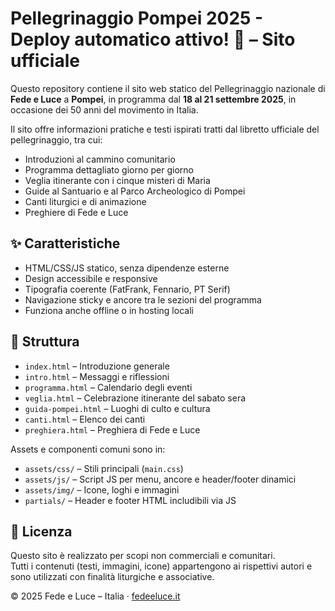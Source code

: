 # Pellegrinaggio Pompei 2025 - Deploy automatico attivo! 🚀 – Sito ufficiale

Questo repository contiene il sito web statico del Pellegrinaggio nazionale di **Fede e Luce** a **Pompei**, in programma dal **18 al 21 settembre 2025**, in occasione dei 50 anni del movimento in Italia.

Il sito offre informazioni pratiche e testi ispirati tratti dal libretto ufficiale del pellegrinaggio, tra cui:

- Introduzioni al cammino comunitario
- Programma dettagliato giorno per giorno
- Veglia itinerante con i cinque misteri di Maria
- Guide al Santuario e al Parco Archeologico di Pompei
- Canti liturgici e di animazione
- Preghiere di Fede e Luce

## ✨ Caratteristiche

- HTML/CSS/JS statico, senza dipendenze esterne
- Design accessibile e responsive
- Tipografia coerente (FatFrank, Fennario, PT Serif)
- Navigazione sticky e ancore tra le sezioni del programma
- Funziona anche offline o in hosting locali

## 📂 Struttura

- `index.html` – Introduzione generale
- `intro.html` – Messaggi e riflessioni
- `programma.html` – Calendario degli eventi
- `veglia.html` – Celebrazione itinerante del sabato sera
- `guida-pompei.html` – Luoghi di culto e cultura
- `canti.html` – Elenco dei canti
- `preghiera.html` – Preghiera di Fede e Luce

Assets e componenti comuni sono in:

- `assets/css/` – Stili principali (`main.css`)
- `assets/js/` – Script JS per menu, ancore e header/footer dinamici
- `assets/img/` – Icone, loghi e immagini
- `partials/` – Header e footer HTML includibili via JS

## 📜 Licenza

Questo sito è realizzato per scopi non commerciali e comunitari.  
Tutti i contenuti (testi, immagini, icone) appartengono ai rispettivi autori e sono utilizzati con finalità liturgiche e associative.

© 2025 Fede e Luce – Italia · [fedeeluce.it](https://www.fedeeluce.it)

